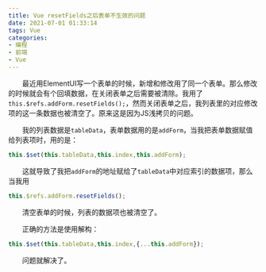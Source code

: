 ```yaml
---
title: Vue resetFields之后表单不生效的问题
date: 2021-07-01 01:33:14
tags: Vue
categories:
- 编程
- 前端
- Vue
---
```


&emsp;&emsp;最近用ElementUI写一个表单的时候，新增和修改用了同一个表单。那么修改的时候就会有个回填数据，在关闭表单之后需要被清除。我用了`this.$refs.addForm.resetFields();`，然而关闭表单之后，我列表里的对应修改项的这一条数据也被清空了。原来这是因为JS浅拷贝的问题。

<!-- more -->

&emsp;&emsp;我的列表数据是`tableData`，表单数据用的是`addForm`，当我把表单数据赋值给列表项时，用的是：

```javascript
this.$set(this.tableData,this.index,this.addForm);
```

&emsp;&emsp;这就导致了我把`addForm`的地址赋给了`tableData`中对应索引的数据项，那么当我用

```javascript
this.$refs.addForm.resetFields();
```

&emsp;&emsp;清空表单的时候，列表的数据项也被清空了。

&emsp;&emsp;正确的方法是使用解构：

```javascript
this.$set(this.tableData,this.index,{...this.addForm});
```

&emsp;&emsp;问题就解决了。